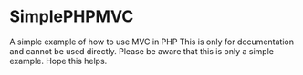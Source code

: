 # SimplePHPMVC
A simple example of how to use MVC in PHP
This is only for documentation and cannot be used directly. Please be aware that this is only a simple example. Hope this helps.
